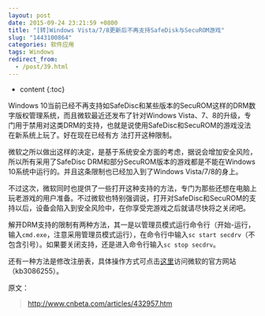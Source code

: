 ```yaml
---
layout: post
date: 2015-09-24 23:21:59 +0800
title: "[转]Windows Vista/7/8更新后不再支持SafeDisk与SecuROM游戏"
slug: "1443100864"
categories: 软件应用
tags: Windows
redirect_from:
  - /post/39.html
---
```

* content
{:toc}

Windows 10当前已经不再支持如SafeDisc和某些版本的SecuROM这样的DRM数字版权管理系统，而且微软最近还发布了针对Windows Vista、7、8的升级，专门用于禁用对这类DRM的支持，也就是说使用SafeDisc和SecuROM的游戏没法在新系统上玩了。好在现在已经有方 法打开这种限制。
<!--more-->

微软之所以做出这样的决定，是基于系统安全方面的考虑，据说会增加安全风险，所以所有采用了SafeDisc DRM和部分SecuROM版本的游戏都是不能在Windows 10系统中运行的。并且这条限制也已经加入到了Windows Vista/7/8的身上。

不过这次，微软同时也提供了一些打开这种支持的方法，专门为那些还想在电脑上玩老游戏的用户准备。不过微软也特别强调说，打开对SafeDisc和SecuROM的支持以后，设备会陷入到安全风险中，在你享受完游戏之后就请尽快将之关闭吧。

解开DRM支持的限制有两种方法，其一是以管理员模式运行命令行（开始-运行，输入`cmd.exe`，注意采用管理员模式运行），在命令行中输入`sc start secdrv`（不包含引号）。如果要关闭支持，还是进入命令行输入`sc stop secdrv`。

还有一种方法是修改注册表，具体操作方式可点击[这里](https://support.microsoft.com/en-us/kb/3086255)访问微软的官方网站（kb3086255）。

原文：
>http://www.cnbeta.com/articles/432957.htm